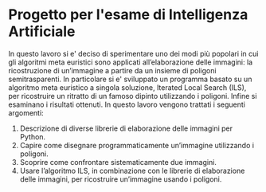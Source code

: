 # Progetto per l'esame di Intelligenza Artificiale
In questo lavoro si e' deciso di sperimentare uno dei modi più popolari in cui gli algoritmi meta euristici sono applicati all’elaborazione delle immagini: la ricostruzione di un’immagine a partire da un insieme di poligoni semitrasparenti.
In particolare si e' sviluppato un programma basato su un algoritmo meta euristico a singola soluzione, Iterated Local Search (ILS), per ricostruire un ritratto di un famoso dipinto utilizzando i poligoni. Infine si esaminano i risultati ottenuti. In questo lavoro vengono trattati i seguenti argomenti:
1. Descrizione di diverse librerie di elaborazione delle immagini per Python.
2. Capire come disegnare programmaticamente un’immagine utilizzando i poligoni.
3. Scoprire come confrontare sistematicamente due immagini.
4. Usare l’algoritmo ILS, in combinazione con le librerie di elaborazione delle immagini, per ricostruire un’immagine usando i poligoni.

